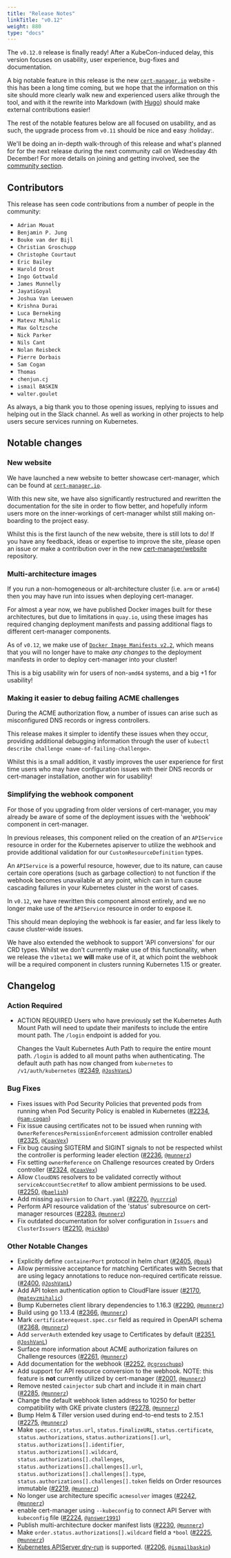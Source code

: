 ```yaml
---
title: "Release Notes"
linkTitle: "v0.12"
weight: 880
type: "docs"
---
```


The `v0.12.0` release is finally ready! After a KubeCon-induced delay, this
version focuses on usability, user experience, bug-fixes and documentation.

A big notable feature in this release is the new [`cert-manager.io`](https://cert-manager.io)
website - this has been a long time coming, but we hope that the information
on this site should more clearly walk new and experienced users alike through
the tool, and with it the rewrite into Markdown (with [Hugo](https://gohugo.io))
should make external contributions easier!

The rest of the notable features below are all focused on usability, and as
such, the upgrade process from `v0.11` should be nice and easy :holiday:.

We'll be doing an in-depth walk-through of this release and what's planned for
for the next release during the next community call on Wednesday 4th December!
For more details on joining and getting involved, see the
[community section](https://github.com/jetstack/cert-manager#community).

## Contributors

This release has seen code contributions from a number of people in the
community:

* `Adrian Mouat`
* `Benjamin P. Jung`
* `Bouke van der Bijl`
* `Christian Groschupp`
* `Christophe Courtaut`
* `Eric Bailey`
* `Harold Drost`
* `Ingo Gottwald`
* `James Munnelly`
* `JayatiGoyal`
* `Joshua Van Leeuwen`
* `Krishna Durai`
* `Luca Berneking`
* `Matevz Mihalic`
* `Max Goltzsche`
* `Nick Parker`
* `Nils Cant`
* `Nolan Reisbeck`
* `Pierre Dorbais`
* `Sam Cogan`
* `Thomas`
* `chenjun.cj`
* `ismail BASKIN`
* `walter.goulet`

As always, a big thank you to those opening issues, replying to issues and
helping out in the Slack channel. As well as working in other projects to help
users secure services running on Kubernetes.

## Notable changes

### New website

We have launched a new website to better showcase cert-manager, which can be
found at [`cert-manager.io`](https://cert-manager.io).

With this new site, we have also significantly restructured and rewritten the
documentation for the site in order to flow better, and hopefully inform users
more on the inner-workings of cert-manager whilst still making on-boarding to
the project easy.

Whilst this is the first launch of the new website, there is still lots to do!
If you have any feedback, ideas or expertise to improve the site, please open
an issue or make a contribution over in the new
[cert-manager/website](https://github.com/cert-manager/website) repository.

### Multi-architecture images

If you run a non-homogeneous or alt-architecture cluster (i.e. `arm` or `arm64`)
then you may have run into issues when deploying cert-manager.

For almost a year now, we have published Docker images built for these
architectures, but due to limitations in `quay.io`, using these images has
required changing deployment manifests and passing additional flags to
different cert-manager components.

As of `v0.12`, we make use of [`Docker Image Manifests v2.2`](https://docs.docker.com/registry/spec/manifest-v2-2/),
which means that you will no longer have to make *any changes* to the
deployment manifests in order to deploy cert-manager into your cluster!

This is a big usability win for users of non-`amd64` systems, and a big +1
for usability!

### Making it easier to debug failing ACME challenges

During the ACME authorization flow, a number of issues can arise such as
misconfigured DNS records or ingress controllers.

This release makes it simpler to identify these issues when they occur,
providing additional debugging information through the user of
`kubectl describe challenge <name-of-failing-challenge>`.

Whilst this is a small addition, it vastly improves the user experience for
first time users who may have configuration issues with their DNS records or
cert-manager installation, another win for usability!

### Simplifying the webhook component

For those of you upgrading from older versions of cert-manager, you may already
be aware of some of the deployment issues with the 'webhook' component in
cert-manager.

In previous releases, this component relied on the creation of an `APIService`
resource in order for the Kubernetes apiserver to utilize the webhook and
provide additional validation for our `CustomResourceDefinition` types.

An `APIService` is a powerful resource, however, due to its nature, can cause
certain core operations (such as garbage collection) to not function if the
webhook becomes unavailable at any point, which can in turn cause cascading
failures in your Kubernetes cluster in the worst of cases.

In `v0.12`, we have rewritten this component almost entirely, and we no longer
make use of the `APIService` resource in order to expose it.

This should mean deploying the webhook is far easier, and far less likely to
cause cluster-wide issues.

We have also extended the webhook to support 'API conversions' for our CRD
types. Whilst we don't currently make use of this functionality, when we
release the `v1beta1` we **will** make use of it, at which point the webhook
will be a required component in clusters running Kubernetes 1.15 or greater.

## Changelog

### Action Required

- ACTION REQUIRED
  Users who have previously set the Kubernetes Auth Mount Path will need to update their manifests to include the entire mount path. The `/login` endpoint is added for you.

  Changes the Vault Kubernetes Auth Path to require the entire mount path. `/login` is added to all mount paths when authenticating.
  The default auth path has now changed from `kubernetes` to `/v1/auth/kubernetes` ([#2349](https://github.com/jetstack/cert-manager/pull/2349), [`@JoshVanL`](https://github.com/JoshVanL))


### Bug Fixes

- Fixes issues with Pod Security Policies that prevented pods from running when Pod Security Policy is enabled in Kubernetes ([#2234](https://github.com/jetstack/cert-manager/pull/2234),
[`@sam-cogan`](https://github.com/sam-cogan))
- Fix issue causing certificates not to be issued when running with `OwnerReferencesPermissionEnforcement` admission controller enabled ([#2325](https://github.com/jetstack/cert-manager/pull/2325),
[`@CoaxVex`](https://github.com/CoaxVex))
- Fix bug causing SIGTERM and SIGINT signals to not be respected whilst the controller is performing leader election ([#2236](https://github.com/jetstack/cert-manager/pull/2236),
[`@munnerz`](https://github.com/munnerz))
- Fix setting `ownerReference` on Challenge resources created by Orders controller ([#2324](https://github.com/jetstack/cert-manager/pull/2324), [`@CoaxVex`](https://github.com/CoaxVex))
- Allow `CloudDNS` resolvers to be validated correctly without `serviceAccountSecretRef` to allow ambient permissions to be used. ([#2250](https://github.com/jetstack/cert-manager/pull/2250),
[`@baelish`](https://github.com/baelish))
- Add missing `apiVersion` to `Chart.yaml` ([#2270](https://github.com/jetstack/cert-manager/pull/2270), [`@yurrriq`](https://github.com/yurrriq))
- Perform API resource validation of the 'status' subresource on cert-manager resources ([#2283](https://github.com/jetstack/cert-manager/pull/2283), [`@munnerz`](https://github.com/munnerz))
- Fix outdated documentation for solver configuration in `Issuers` and `ClusterIssuers` ([#2210](https://github.com/jetstack/cert-manager/pull/2210), [`@nickbp`](https://github.com/nickbp))


### Other Notable Changes

- Explicitly define `containerPort` protocol in helm chart ([#2405](https://github.com/jetstack/cert-manager/pull/2405), [`@bouk`](https://github.com/bouk))
- Allow permissive acceptance for matching Certificates with Secrets that are using legacy annotations to reduce non-required certificate reissue.
([#2400](https://github.com/jetstack/cert-manager/pull/2400), [`@JoshVanL`](https://github.com/JoshVanL))
- Add API token authentication option to CloudFlare issuer ([#2170](https://github.com/jetstack/cert-manager/pull/2170), [`@matevzmihalic`](https://github.com/matevzmihalic))
- Bump Kubernetes client library dependencies to 1.16.3 ([#2290](https://github.com/jetstack/cert-manager/pull/2290), [`@munnerz`](https://github.com/munnerz))
- Build using go 1.13.4 ([#2366](https://github.com/jetstack/cert-manager/pull/2366), [`@munnerz`](https://github.com/munnerz))
- Mark `certificaterequest.spec.csr` field as required in OpenAPI schema ([#2368](https://github.com/jetstack/cert-manager/pull/2368), [`@munnerz`](https://github.com/munnerz))
- Add `serverAuth` extended key usage to Certificates by default ([#2351](https://github.com/jetstack/cert-manager/pull/2351), [`@JoshVanL`](https://github.com/JoshVanL))
- Surface more information about ACME authorization failures on Challenge resources ([#2261](https://github.com/jetstack/cert-manager/pull/2261), [`@munnerz`](https://github.com/munnerz))
- Add documentation for the webhook ([#2252](https://github.com/jetstack/cert-manager/pull/2252), [`@cgroschupp`](https://github.com/cgroschupp))
- Add support for API resource conversion to the webhook. NOTE: this feature is **not** currently utilized by cert-manager ([#2001](https://github.com/jetstack/cert-manager/pull/2001),
[`@munnerz`](https://github.com/munnerz))
- Remove nested `cainjector` sub chart and include it in main chart ([#2285](https://github.com/jetstack/cert-manager/pull/2285), [`@munnerz`](https://github.com/munnerz))
- Change the default webhook listen address to 10250 for better compatibility with GKE private clusters ([#2278](https://github.com/jetstack/cert-manager/pull/2278),
[`@munnerz`](https://github.com/munnerz))
- Bump Helm & Tiller version used during end-to-end tests to 2.15.1 ([#2275](https://github.com/jetstack/cert-manager/pull/2275), [`@munnerz`](https://github.com/munnerz))
- Make `spec.csr`, `status.url`, `status.finalizeURL`, `status.certificate`, `status.authorizations`, `status.authorizations[].url`, `status.authorizations[].identifier`,
`status.authorizations[].wildcard`, `status.authorizations[].challenges`, `status.authorizations[].challenges[].url`, `status.authorizations[].challenges[].type`,
`status.authorizations[].challenges[].token` fields on Order resources immutable ([#2219](https://github.com/jetstack/cert-manager/pull/2219), [`@munnerz`](https://github.com/munnerz))
- No longer use architecture specific `acmesolver` images ([#2242](https://github.com/jetstack/cert-manager/pull/2242), [`@munnerz`](https://github.com/munnerz))
- enable cert-manager using `--kubeconfig` to connect API Server with `kubeconfig` file ([#2224](https://github.com/jetstack/cert-manager/pull/2224), [`@answer1991`](https://github.com/answer1991))
- Publish multi-architecture docker manifest lists ([#2230](https://github.com/jetstack/cert-manager/pull/2230), [`@munnerz`](https://github.com/munnerz))
- Make `order.status.authorizations[].wildcard` field a `*bool` ([#2225](https://github.com/jetstack/cert-manager/pull/2225), [`@munnerz`](https://github.com/munnerz))
- [Kubernetes APIServer dry-run](https://kubernetes.io/docs/reference/using-api/api-concepts/&#35;dry-run) is supported. ([#2206](https://github.com/jetstack/cert-manager/pull/2206),
[`@ismailbaskin`](https://github.com/ismailbaskin))

